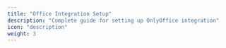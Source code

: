 ```yaml
---
title: "Office Integration Setup"
description: "Complete guide for setting up OnlyOffice integration"
icon: "description"
weight: 3
---
```

